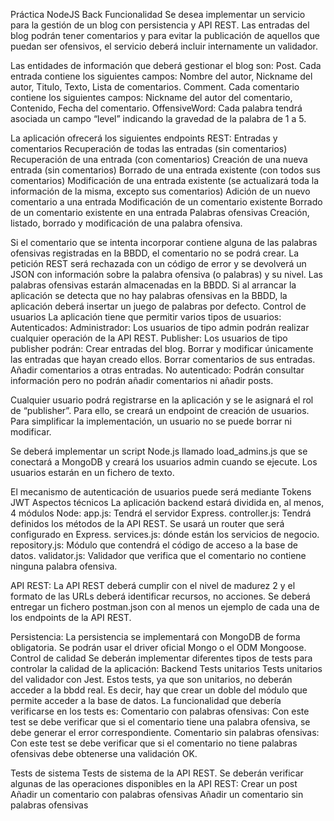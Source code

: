 Práctica NodeJS Back
Funcionalidad
Se desea implementar un servicio para la gestión de un blog con persistencia y API REST. Las entradas del blog podrán tener comentarios y para evitar la publicación de aquellos que puedan ser ofensivos, el servicio deberá incluir internamente un validador.

Las entidades de información que deberá gestionar el blog son:
Post. Cada entrada contiene los siguientes campos: Nombre del autor, Nickname del autor, Titulo, Texto, Lista de comentarios.
Comment. Cada comentario contiene los siguientes campos: Nickname del autor del comentario, Contenido, Fecha del comentario.
OffensiveWord: Cada palabra tendrá asociada un campo “level” indicando la gravedad de la palabra de 1 a 5.

La aplicación ofrecerá los siguientes endpoints REST:
Entradas y comentarios
Recuperación de todas las entradas (sin comentarios)
Recuperación de una entrada (con comentarios)
Creación de una nueva entrada (sin comentarios)
Borrado de una entrada existente (con todos sus comentarios)
Modificación de una entrada existente (se actualizará toda la información de la misma, excepto sus comentarios)
Adición de un nuevo comentario a una entrada
Modificación de un comentario existente
Borrado de un comentario existente en una entrada
Palabras ofensivas
Creación, listado, borrado y modificación de una palabra ofensiva.

Si el comentario que se intenta incorporar contiene alguna de las palabras ofensivas registradas en la BBDD, el comentario no se podrá crear. La petición REST será rechazada con un código de error y se devolverá un JSON con información sobre la palabra ofensiva (o palabras) y su nivel. Las palabras ofensivas estarán almacenadas en la BBDD. Si al arrancar la aplicación se detecta que no hay palabras ofensivas en la BBDD, la aplicación deberá insertar un juego de palabras por defecto.
Control de usuarios
La aplicación tiene que permitir varios tipos de usuarios:
Autenticados:
Administrador: Los usuarios de tipo admin podrán realizar cualquier operación de la API REST.
Publisher: Los usuarios de tipo publisher podrán:
Crear entradas del blog. 
Borrar y modificar únicamente las entradas que hayan creado ellos.
Borrar comentarios de sus entradas.
Añadir comentarios a otras entradas.
No autenticado: Podrán consultar información pero no podrán añadir comentarios ni añadir posts.

Cualquier usuario podrá registrarse en la aplicación y se le asignará el rol de “publisher”.  Para ello, se creará un endpoint de creación de usuarios. Para simplificar la implementación, un usuario no se puede borrar ni modificar.

Se deberá implementar un script Node.js llamado load_admins.js que se conectará a MongoDB y creará los usuarios admin cuando se ejecute. Los usuarios estarán en un fichero de texto.

El mecanismo de autenticación de usuarios puede será mediante Tokens JWT
Aspectos técnicos
La aplicación backend estará dividida en, al menos, 4 módulos Node: 
app.js: Tendrá el servidor Express. 
controller.js: Tendrá definidos los métodos de la API REST. Se usará un router que será configurado en Express.
services.js: dónde están los servicios de negocio.
repository.js: Módulo que contendrá el código de acceso a la base de datos.
validator.js: Validador que verifica que el comentario no contiene ninguna palabra ofensiva.

API REST:
La API REST deberá cumplir con el nivel de madurez 2 y el formato de las URLs deberá identificar recursos, no acciones.
Se deberá entregar un fichero postman.json con al menos un ejemplo de cada una de los endpoints de la API REST.

Persistencia:
La persistencia se implementará con MongoDB de forma obligatoria. Se podrán usar el driver oficial Mongo o el ODM Mongoose.
Control de calidad
Se deberán implementar diferentes tipos de tests para controlar la calidad de la aplicación:
Backend
Tests unitarios
Tests unitarios del validador con Jest. Estos tests, ya que son unitarios, no deberán acceder a la bbdd real. Es decir, hay que crear un doble del módulo que permite acceder a la base de datos. La funcionalidad que debería verificarse en los tests es:
Comentario con palabras ofensivas: Con este test se debe verificar que si el comentario tiene una palabra ofensiva, se debe generar el error correspondiente. 
Comentario sin palabras ofensivas: Con este test se debe verificar que si el comentario no tiene palabras ofensivas debe obtenerse una validación OK.

Tests de sistema
Tests de sistema de la API REST. Se deberán verificar algunas de las operaciones disponibles en la API REST:
Crear un post
Añadir un comentario con palabras ofensivas
Añadir un comentario sin palabras ofensivas


